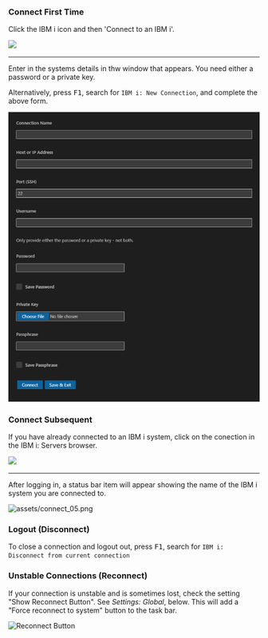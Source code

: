 ### Connect First Time

<!-- panels:start -->

<!-- div:left-panel -->

Click the IBM i icon and then 'Connect to an IBM i'.

<!-- div:right-panel -->

![](../assets/connect_02.png)

<!-- panels:end -->

---

<!-- panels:start -->

<!-- div:left-panel -->

Enter in the systems details in thw window that appears. You need either a password or a private key.

Alternatively, press <kbd>F1</kbd>, search for `IBM i: New Connection`, and complete the above form.

<!-- div:right-panel -->

![](../assets/connect_03.png)

<!-- panels:end -->

### Connect Subsequent

<!-- panels:start -->

<!-- div:left-panel -->

If you have already connected to an IBM i system, click on the conection in the IBM i: Servers browser.

<!-- div:right-panel -->

![](../assets/connect_04.png)

<!-- panels:end -->

---

<!-- panels:start -->

<!-- div:left-panel -->

After logging in, a status bar item will appear showing the name of the IBM i system you are connected to.

<!-- div:right-panel -->

![assets/connect_05.png](../assets/connect_05.png)

<!-- panels:end -->

### Logout (Disconnect)

To close a connection and logout out, press <kbd>F1</kbd>, search for `IBM i: Disconnect from current connection`

### Unstable Connections (Reconnect)

<!-- panels:start -->

<!-- div:left-panel -->

If your connection is unstable and is sometimes lost, check the setting "Show Reconnect Button". See *Settings: Global*, below. This will add a "Force reconnect to system" button to the task bar.

<!-- div:right-panel -->

![Reconnect Button](../assets/connect_06.png)

<!-- panels:end -->